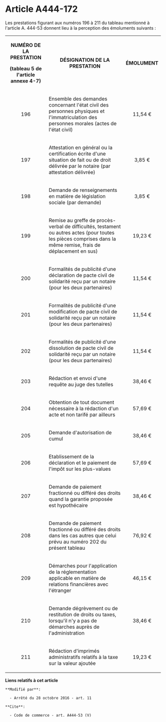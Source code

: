 # Article A444-172

Les prestations figurant aux numéros 196 à 211 du tableau mentionné à l'article A. 444-53 donnent lieu à la perception des
émoluments suivants : 

<table>
  <tbody>
    <tr>
      <th>

NUMÉRO DE LA PRESTATION 

(tableau 5 de l'article annexe 4-7) 

</th>
      <th>

DÉSIGNATION DE LA PRESTATION 

</th>
      <th>

ÉMOLUMENT 

</th>
    </tr>
    <tr>
      <td valign="middle" align="center">

196 

</td>
      <td valign="middle">

Ensemble des demandes concernant l'état civil des personnes physiques et l'immatriculation des personnes morales (actes de
l'état civil) 

</td>
      <td align="center" valign="middle">

11,54 € 

</td>
    </tr>
    <tr>
      <td align="center" valign="middle">

197 

</td>
      <td valign="middle">

Attestation en général ou la certification écrite d'une situation de fait ou de droit délivrée par le notaire (par
attestation délivrée) 

</td>
      <td align="center" valign="middle">

3,85 € 

</td>
    </tr>
    <tr>
      <td valign="middle" align="center">

198 

</td>
      <td valign="middle">

Demande de renseignements en matière de législation sociale (par demande) 

</td>
      <td valign="middle" align="center">

3,85 € 

</td>
    </tr>
    <tr>
      <td align="center" valign="middle">

199 

</td>
      <td valign="middle">

Remise au greffe de procès-verbal de difficultés, testament ou autres actes (pour toutes les pièces comprises dans la même
remise, frais de déplacement en sus) 

</td>
      <td valign="middle" align="center">

19,23 € 

</td>
    </tr>
    <tr>
      <td align="center" valign="middle">

200 

</td>
      <td valign="middle">

Formalités de publicité d'une déclaration de pacte civil de solidarité reçu par un notaire (pour les deux partenaires) 

</td>
      <td valign="middle" align="center">

11,54 € 

</td>
    </tr>
    <tr>
      <td align="center" valign="middle">

201 

</td>
      <td valign="middle">

Formalités de publicité d'une modification de pacte civil de solidarité reçu par un notaire (pour les deux partenaires) 

</td>
      <td valign="middle" align="center">

11,54 € 

</td>
    </tr>
    <tr>
      <td valign="middle" align="center">

202 

</td>
      <td valign="middle">

Formalités de publicité d'une dissolution de pacte civil de solidarité reçu par un notaire (pour les deux partenaires) 

</td>
      <td align="center" valign="middle">

11,54 € 

</td>
    </tr>
    <tr>
      <td align="center" valign="middle">

203 

</td>
      <td valign="middle">

Rédaction et envoi d'une requête au juge des tutelles 

</td>
      <td align="center" valign="middle">

38,46 € 

</td>
    </tr>
    <tr>
      <td valign="middle" align="center">

204 

</td>
      <td valign="middle">

Obtention de tout document nécessaire à la rédaction d'un acte et non tarifé par ailleurs 

</td>
      <td valign="middle" align="center">

57,69 € 

</td>
    </tr>
    <tr>
      <td valign="middle" align="center">

205 

</td>
      <td valign="middle">

Demande d'autorisation de cumul 

</td>
      <td valign="middle" align="center">

38,46 € 

</td>
    </tr>
    <tr>
      <td align="center" valign="middle">

206 

</td>
      <td valign="middle">

Etablissement de la déclaration et le paiement de l'impôt sur les plus-values 

</td>
      <td valign="middle" align="center">

57,69 € 

</td>
    </tr>
    <tr>
      <td align="center" valign="middle">

207 

</td>
      <td valign="middle">

Demande de paiement fractionné ou différé des droits quand la garantie proposée est hypothécaire 

</td>
      <td valign="middle" align="center">

38,46 € 

</td>
    </tr>
    <tr>
      <td valign="middle" align="center">

208 

</td>
      <td valign="middle">

Demande de paiement fractionné ou différé des droits dans les cas autres que celui prévu au numéro 202 du présent tableau 

</td>
      <td valign="middle" align="center">

76,92 € 

</td>
    </tr>
    <tr>
      <td valign="middle" align="center">

209 

</td>
      <td valign="middle">

Démarches pour l'application de la réglementation applicable en matière de relations financières avec l'étranger 

</td>
      <td align="center" valign="middle">

46,15 € 

</td>
    </tr>
    <tr>
      <td align="center" valign="middle">

210 

</td>
      <td valign="middle">

Demande dégrèvement ou de restitution de droits ou taxes, lorsqu'il n'y a pas de démarches auprès de l'administration 

</td>
      <td align="center" valign="middle">

38,46 € 

</td>
    </tr>
    <tr>
      <td valign="middle" align="center">

211 

</td>
      <td valign="middle">

Rédaction d'imprimés administratifs relatifs à la taxe sur la valeur ajoutée 

</td>
      <td valign="middle" align="center">

19,23 €</td>
    </tr>
  </tbody>
</table>

**Liens relatifs à cet article**

	**Modifié par**:

	  - Arrêté du 28 octobre 2016 - art. 11

	**Cite**:

	  - Code de commerce - art. A444-53 (V)
